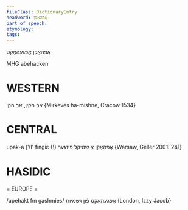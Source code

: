```yaml
---
fileClass: DictionaryEntry
headword: אָפּהאַקן
part_of_speech: 
etymology: 
tags: 
---
```

אָפּהאַקן
אָפּגעהאַקט

MHG abehacken

WESTERN
========

אב הקין, אב הקן {Mirkeves ha-mishne, Cracow 1534}

CENTRAL
========

upak-a ʃ'ᵻl' fingiɛ {!} אָפּהאַקן אַ שטיקל פֿינגער {Warsaw, Geller 2001: 241}

HASIDIC
=======
= EUROPE = 

/upehakt fɩn gashmies/ אָפּגעהאַקט פֿון גשמיות {London, Izzy Jacob}